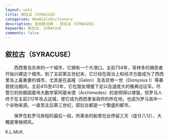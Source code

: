 ```yaml
---
layout: wiki
title: 叙拉古（SYRACUSE）
categories: NewBibleDictionary
description: 圣经新词典 - 叙拉古（SYRACUSE）
keywords: 叙拉古, SYRACUSE
comments: false
---
```


## 叙拉古（SYRACUSE）

　　西西里岛东岸的一个城市，它拥有一个大港口。主前734年，哥林多的殖民者开始兴建这个城市。到了主前第五世纪末，它已经在政治上和经济方面成为了西西里岛上最重要的城市，尤其是在盖隆（Gelon）及丢尼修一世（Dionysius I）等暴君统治期间。主前415至413年，它在盟友增援下足以击退庞大的雅典远征军。尽管它的防御因着伟大数学家阿基米德（Archimedes）的发明得以增强，但罗马人终于在主前212年攻占这城，使它成为西西里省政府的所在地，也成为罗马其中一个谷物来源。一直至主后第三世纪，叙拉古都是一个繁盛的都市。

　　保罗在赴罗马旅程的最后一段，所乘坐的船曾在此停留三天（徒廿八12），大概是等候顺风。

K.L.McK.








